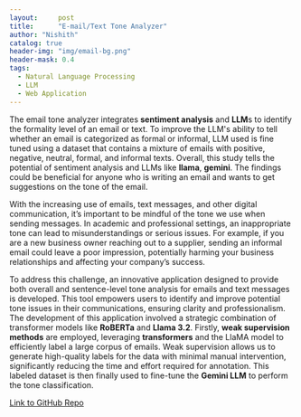 ```yaml
---
layout:     post
title:      "E-mail/Text Tone Analyzer"
author: "Nishith"
catalog: true
header-img: "img/email-bg.png"
header-mask: 0.4
tags:
  - Natural Language Processing
  - LLM
  - Web Application
---
```


The email tone analyzer integrates **sentiment analysis** and **LLM**s to identify the formality level of an email or text. To improve the LLM's ability to tell whether an email is categorized as formal or informal, LLM used is fine tuned using a dataset that contains a mixture of emails with positive, negative, neutral, formal, and informal texts. Overall, this study tells the potential of sentiment analysis and LLMs like **llama**, **gemini**. The findings could be beneficial for anyone who is writing an email and wants to get suggestions on the tone of the email.

With the increasing use of emails, text messages, and other digital communication, it’s important to be mindful of the tone we use when sending messages. In academic and professional settings, an inappropriate tone can lead to misunderstandings or serious issues. For example, if you are a new business owner reaching out to a supplier, sending an informal email could leave a poor impression, potentially harming your business relationships and affecting your company’s success.

To address this challenge, an innovative application designed to provide both overall and sentence-level tone analysis for emails and text messages is developed. This tool empowers users to identify and improve potential tone issues in their communications, ensuring clarity and professionalism. The development of this application involved a strategic combination of transformer models like **RoBERTa** and **Llama 3.2**.  Firstly, **weak supervision methods** are employed, leveraging **transformers** and the LlaMA model to efficiently label a large corpus of emails. Weak supervision allows us to generate high-quality labels for the data with minimal manual intervention, significantly reducing the time and effort required for annotation. This labeled dataset is then finally used to fine-tune the **Gemini LLM** to perform the tone classification.

[Link to GitHub Repo](https://github.com/Nishith-Reddy/email_sentiment-tone_analyzer)
